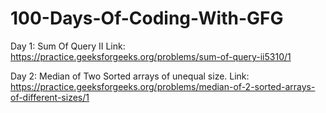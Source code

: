 # 100-Days-Of-Coding-With-GFG

Day 1: Sum Of Query II
Link: https://practice.geeksforgeeks.org/problems/sum-of-query-ii5310/1

Day 2: Median of Two Sorted arrays of unequal size.
Link: https://practice.geeksforgeeks.org/problems/median-of-2-sorted-arrays-of-different-sizes/1
